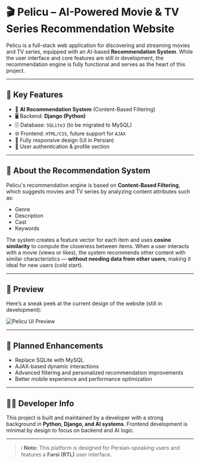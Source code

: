 # 🎬 Pelicu – AI-Powered Movie & TV Series Recommendation Website

Pelicu is a full-stack web application for discovering and streaming movies and TV series, equipped with an AI-based **Recommendation System**. While the user interface and core features are still in development, the recommendation engine is fully functional and serves as the heart of this project.

---

## 🚀 Key Features

- 🧠 **AI Recommendation System** (Content-Based Filtering)
- 🖥️ Backend: **Django (Python)**
- 🗄️ Database: `SQLite3` (to be migrated to MySQL)
- 🌐 Frontend: `HTML/CSS`, future support for `AJAX`
- 🎯 Fully responsive design (UI in Persian)
- 🔐 User authentication & profile section

---

## 🧠 About the Recommendation System

Pelicu's recommendation engine is based on **Content-Based Filtering**, which suggests movies and TV series by analyzing content attributes such as:

- Genre  
- Description  
- Cast  
- Keywords  

The system creates a feature vector for each item and uses **cosine similarity** to compute the closeness between items. When a user interacts with a movie (views or likes), the system recommends other content with similar characteristics — **without needing data from other users**, making it ideal for new users (cold start).

---

## 📸 Preview

Here’s a sneak peek at the current design of the website (still in development):

![Pelicu UI Preview](./pelicu-mookup.jpg)

---

## 🔮 Planned Enhancements

- Replace SQLite with MySQL
- AJAX-based dynamic interactions
- Advanced filtering and personalized recommendation improvements
- Better mobile experience and performance optimization

---

## 🧑‍💻 Developer Info

This project is built and maintained by a developer with a strong background in **Python, Django, and AI systems**. Frontend development is minimal by design to focus on backend and AI logic.

---

> ℹ️ **Note:** This platform is designed for Persian-speaking users and features a **Farsi (RTL)** user interface.
